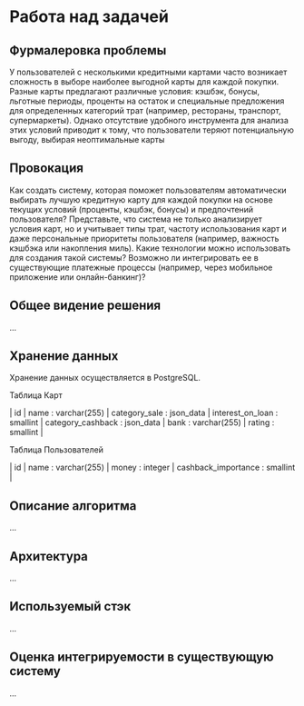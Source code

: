 # Работа над задачей


## Фурмалеровка проблемы
У пользователей с несколькими кредитными картами часто возникает сложность в выборе наиболее выгодной карты для каждой покупки. Разные карты предлагают различные условия: кэшбэк, бонусы, льготные периоды, проценты на остаток и специальные предложения для определенных категорий трат (например, рестораны, транспорт, супермаркеты). Однако отсутствие удобного инструмента для анализа этих условий приводит к тому, что пользователи теряют потенциальную выгоду, выбирая неоптимальные карты



## Провокация
Как создать систему, которая поможет пользователям автоматически выбирать лучшую кредитную карту для каждой покупки на основе текущих условий (проценты, кэшбэк, бонусы) и предпочтений пользователя? Представьте, что система не только анализирует условия карт, но и учитывает типы трат, частоту использования карт и даже персональные приоритеты пользователя (например, важность кэшбэка или накопления миль). Какие технологии можно использовать для создания такой системы? Возможно ли интегрировать ее в существующие платежные процессы (например, через мобильное приложение или онлайн-банкинг)?


## Общее видение решения

...


## Хранение данных

Хранение данных осуществляется в PostgreSQL.

Таблица Карт

| id | name : varchar(255) | category_sale : json_data | interest_on_loan : smallint | category_cashback : json_data | bank : varchar(255) | rating : smallint |


Таблица Пользователей

| id | name : varchar(255) | money : integer | cashback_importance : smallint |



## Описание алгоритма

...


## Архитектура

...



## Используемый стэк

...



## Оценка интегрируемости в существующую систему

...


